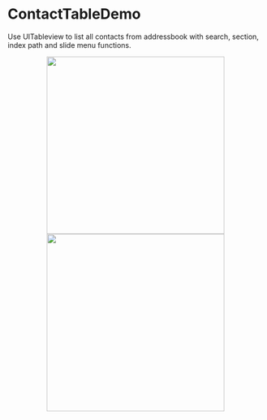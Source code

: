 # ContactTableDemo
Use UITableview to list all contacts from addressbook with search, section, index path and slide menu functions.


<p align="center">
  <img src="your_relative_path_here" width="350"/>
  <img src="https://github.com/desenG/ContactTableDemo/blob/master/contacttable.gif?raw=true" width="350"/>
</p>
